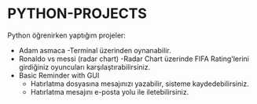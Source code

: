 # PYTHON-PROJECTS
Python öğrenirken yaptığım projeler:

* Adam asmaca
  -Terminal üzerinden oynanabilir.
* Ronaldo vs messi (radar chart)
  -Radar Chart üzerinde FIFA Rating'lerini girdiğiniz oyuncuları karşılaştırabilirsiniz.
* Basic Reminder with GUI
  - Hatırlatma dosyasına mesajınızı yazabilir, sisteme kaydedebilirsiniz.
  - Hatırlatma mesajını e-posta yolu ile iletebilirsiniz.
